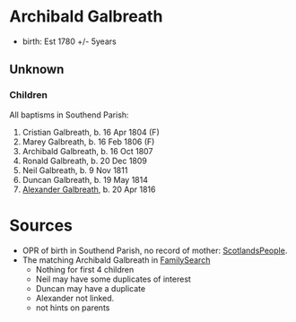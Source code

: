# Archibald Galbreath

- birth: Est 1780 +/- 5years

## Unknown

###  Children

All baptisms in Southend Parish:

1. Cristian Galbreath, b. 16 Apr 1804 (F)
2. Marey Galbreath, b. 16 Feb 1806 (F)
3. Archibald Galbreath, b. 16 Oct 1807
4. Ronald Galbreath, b. 20 Dec 1809
5. Neil Galbreath, b. 9 Nov 1811
6. Duncan Galbreath, b. 19 May 1814
7. [Alexander Galbreath](galbreath-alexander-1816.md), b. 20 Apr 1816

# Sources

- OPR of birth in Southend Parish, no record of mother: [ScotlandsPeople](https://www.scotlandspeople.gov.uk/record-results?search_type=people&event=%28B%20OR%20C%20OR%20S%29&record_type%5B0%5D=opr_births&church_type=Old%20Parish%20Registers&dl_cat=church&dl_rec=church-births-baptisms&surname_so=syn&forename_so=starts&from_year=1800&to_year=1825&parent_names=galbreath&parent_names_so=exact&parent_name_two_so=exact&county=ARGYLL&record=Church%20of%20Scotland%20%28old%20parish%20registers%29%20Roman%20Catholic%20Church%20Other%20churches&rd_real_name%5B0%5D=SOUTHEND&rd_display_name%5B0%5D=SOUTHEND_SOUTHEND&rd_label%5B0%5D=SOUTHEND&rd_name%5B0%5D=SOUTHEND&sort=asc&order=Date&field=year). 
- The matching Archibald Galbreath in [FamilySearch](https://www.familysearch.org/tree/person/details/MZKS-H6C)
    - Nothing for first 4 children
    - Neil may have some duplicates of interest
    - Duncan may have a duplicate
    - Alexander not linked.
    - not hints on parents
